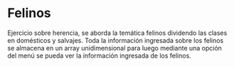 # Felinos
Ejercicio sobre herencia, se aborda la temática felinos dividendo las clases en domésticos y salvajes. Toda la información ingresada sobre los felinos se almacena en un array unidimensional para luego mediante una opción del menú se pueda ver la información ingresada de los felinos.
